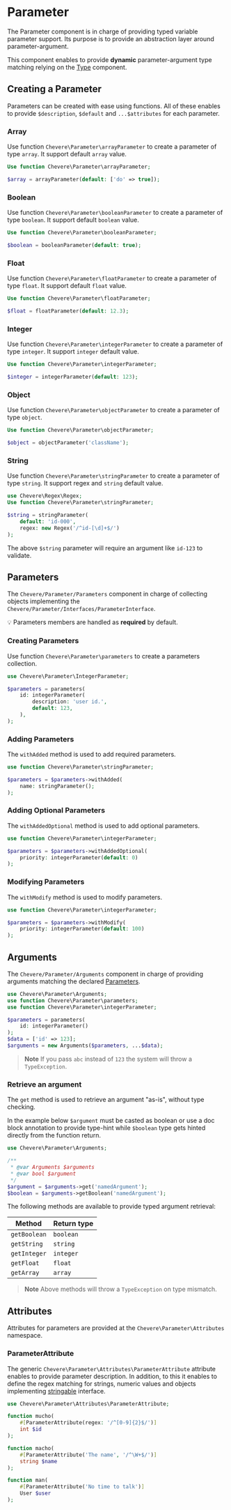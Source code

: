 # Parameter

The Parameter component is in charge of providing typed variable parameter support. Its purpose is to provide an abstraction layer around parameter-argument.

This component enables to provide **dynamic** parameter-argument type matching relying on the [Type](type.md) component.

## Creating a Parameter

Parameters can be created with ease using functions. All of these enables to provide `$description`, `$default` and `...$attributes` for each parameter.

### Array

Use function `Chevere\Parameter\arrayParameter` to create a parameter of type `array`. It support default `array` value.

```php
Use function Chevere\Parameter\arrayParameter;

$array = arrayParameter(default: ['do' => true]);
```

### Boolean

Use function `Chevere\Parameter\booleanParameter` to create a parameter of type `boolean`. It support default `boolean` value.

```php
Use function Chevere\Parameter\booleanParameter;

$boolean = booleanParameter(default: true);
```

### Float

Use function `Chevere\Parameter\floatParameter` to create a parameter of type `float`. It support default `float` value.

```php
Use function Chevere\Parameter\floatParameter;

$float = floatParameter(default: 12.3);
```

### Integer

Use function `Chevere\Parameter\integerParameter` to create a parameter of type `integer`. It support `integer` default value.

```php
Use function Chevere\Parameter\integerParameter;

$integer = integerParameter(default: 123);
```

### Object

Use function `Chevere\Parameter\objectParameter` to create a parameter of type `object`.

```php
Use function Chevere\Parameter\objectParameter;

$object = objectParameter('className');
```

### String

Use function `Chevere\Parameter\stringParameter` to create a parameter of type `string`. It support regex and `string` default value.

```php
use Chevere\Regex\Regex;
Use function Chevere\Parameter\stringParameter;

$string = stringParameter(
    default: 'id-000',
    regex: new Regex('/^id-[\d]+$/')
);
```

The above `$string` parameter will require an argument like `id-123` to validate.

## Parameters

The `Chevere/Parameter/Parameters` component in charge of collecting objects implementing the `Chevere/Parameter/Interfaces/ParameterInterface`.

💡 Parameters members are handled as **required** by default.

### Creating Parameters

Use function `Chevere\Parameter\parameters` to create a parameters collection.

```php
use Chevere\Parameter\IntegerParameter;

$parameters = parameters(
    id: integerParameter(
        description: 'user id.',
        default: 123,
    ),
);
```

### Adding Parameters

The `withAdded` method is used to add required parameters.

```php
use function Chevere\Parameter\stringParameter;

$parameters = $parameters->withAdded(
    name: stringParameter();
);
```

### Adding Optional Parameters

The `withAddedOptional` method is used to add optional parameters.

```php
use function Chevere\Parameter\integerParameter;

$parameters = $parameters->withAddedOptional(
    priority: integerParameter(default: 0)
);
```

### Modifying Parameters

The `withModify` method is used to modify parameters.

```php
use function Chevere\Parameter\integerParameter;

$parameters = $parameters->withModify(
    priority: integerParameter(default: 100)
);
```

## Arguments

The `Chevere/Parameter/Arguments` component in charge of providing arguments matching the declared [Parameters](#parameters).

```php
use Chevere\Parameter\Arguments;
use function Chevere\Parameter\parameters;
use function Chevere\Parameter\integerParameter;

$parameters = parameters(
    id: integerParameter()
);
$data = ['id' => 123];
$arguments = new Arguments($parameters, ...$data);
```

> **Note** If you pass `abc` instead of `123` the system will throw a `TypeException`.

### Retrieve an argument

The `get` method is used to retrieve an argument "as-is", without type checking.

In the example below `$argument` must be casted as boolean or use a doc block annotation to provide type-hint while `$boolean` type gets hinted directly from the function return.

```php
use Chevere\Parameter\Arguments;

/**
 * @var Arguments $arguments
 * @var bool $argument
 */
$argument = $arguments->get('namedArgument');
$boolean = $arguments->getBoolean('namedArgument');
```

The following methods are available to provide typed argument retrieval:

| Method       | Return type |
| ------------ | ----------- |
| `getBoolean` | `boolean`   |
| `getString`  | `string`    |
| `getInteger` | `integer`   |
| `getFloat`   | `float`     |
| `getArray`   | `array`     |

> **Note** Above methods will throw a `TypeException` on type mismatch.

## Attributes

Attributes for parameters are provided at the `Chevere\Parameter\Attributes` namespace.

### ParameterAttribute

The generic `Chevere\Parameter\Attributes\ParameterAttribute` attribute enables to provide parameter description. In addition, to this it enables to define the regex matching for strings, numeric values and objects implementing [stringable](https://www.php.net/manual/en/class.stringable.php) interface.

```php
use Chevere\Parameter\Attributes\ParameterAttribute;

function mucho(
    #[ParameterAttribute(regex: '/^[0-9]{2}$/')]
    int $id
);

function macho(
    #[ParameterAttribute('The name', '/^\W+$/')]
    string $name
);

function man(
    #[ParameterAttribute('No time to talk')]
    User $user
);
```
